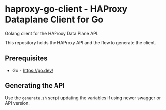 # haproxy-go-client - HAProxy Dataplane Client for Go

Golang client for the HAProxy Data Plane API.

This repository holds the HAProxy API and the flow to generate the client.

## Prerequisites

* Go - <https://go.dev/>

## Generating the API

Use the `generate.sh` script updating the variables if using newer swagger or API version.

